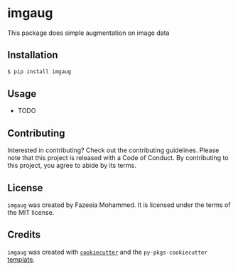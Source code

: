 # imgaug

This package does simple augmentation on image data

## Installation

```bash
$ pip install imgaug
```

## Usage

- TODO

## Contributing

Interested in contributing? Check out the contributing guidelines. Please note that this project is released with a Code of Conduct. By contributing to this project, you agree to abide by its terms.

## License

`imgaug` was created by Fazeeia Mohammed. It is licensed under the terms of the MIT license.

## Credits

`imgaug` was created with [`cookiecutter`](https://cookiecutter.readthedocs.io/en/latest/) and the `py-pkgs-cookiecutter` [template](https://github.com/py-pkgs/py-pkgs-cookiecutter).
